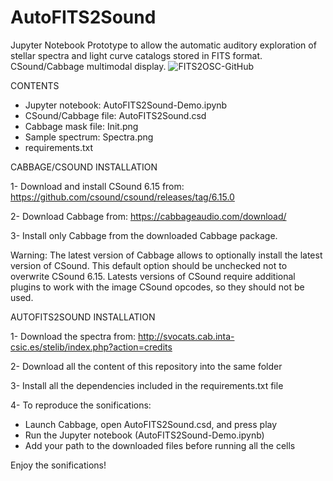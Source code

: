 # AutoFITS2Sound
Jupyter Notebook Prototype to allow the automatic auditory exploration of stellar spectra and light curve catalogs stored in FITS format. CSound/Cabbage multimodal display.
![FITS2OSC-GitHub](https://github.com/AuditoryVO/AutoFITS2Sound/assets/144262864/74171e6b-e794-4cd2-b95c-ab800aa34290)

CONTENTS
- Jupyter notebook: AutoFITS2Sound-Demo.ipynb
- CSound/Cabbage file: AutoFITS2Sound.csd
- Cabbage mask file: Init.png
- Sample spectrum: Spectra.png
- requirements.txt

CABBAGE/CSOUND INSTALLATION

1- Download and install CSound 6.15 from: https://github.com/csound/csound/releases/tag/6.15.0

2- Download Cabbage from: https://cabbageaudio.com/download/ 

3- Install only Cabbage from the downloaded Cabbage package.

   Warning: The latest version of Cabbage allows to optionally install the latest version of CSound. This default option should be unchecked not to overwrite CSound 6.15.
   Latests versions of CSound require additional plugins to work with the image CSound opcodes, so they should not be used.


AUTOFITS2SOUND INSTALLATION

1- Download the spectra from: http://svocats.cab.inta-csic.es/stelib/index.php?action=credits

2- Download all the content of this repository into the same folder

3- Install all the dependencies included in the requirements.txt file

4- To reproduce the sonifications:
   - Launch Cabbage, open AutoFITS2Sound.csd, and press play
   - Run the Jupyter notebook (AutoFITS2Sound-Demo.ipynb)
   - Add your path to the downloaded files before running all the cells

Enjoy the sonifications!

